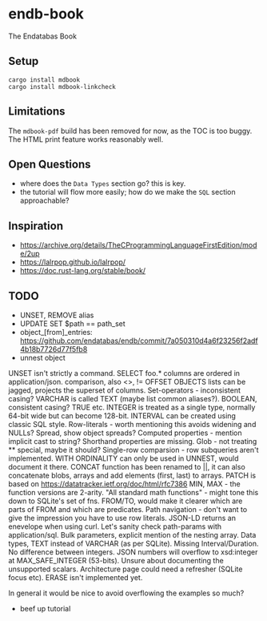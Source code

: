 # endb-book

The Endatabas Book

## Setup

```
cargo install mdbook
cargo install mdbook-linkcheck
```

## Limitations

The `mdbook-pdf` build has been removed for now, as the TOC is too buggy.
The HTML print feature works reasonably well.

## Open Questions

* where does the `Data Types` section go? this is key.
* the tutorial will flow more easily; how do we make the `SQL` section approachable?

## Inspiration

* https://archive.org/details/TheCProgrammingLanguageFirstEdition/mode/2up
* https://lalrpop.github.io/lalrpop/
* https://doc.rust-lang.org/stable/book/

## TODO

* UNSET, REMOVE alias
* UPDATE SET $path == path_set
* object_[from]_entries: https://github.com/endatabas/endb/commit/7a050310d4a6f23256f2adf4b18b7726d77f5fb8
* unnest object

UNSET isn't strictly a command.
SELECT foo.*
columns are ordered in application/json.
comparison, also <>, !=
OFFSET
OBJECTS lists can be jagged, projects the superset of columns.
Set-operators - inconsistent casing?
VARCHAR is called TEXT (maybe list common aliases?).
BOOLEAN, consistent casing? TRUE etc.
INTEGER is treated as a single type, normally 64-bit wide but can become 128-bit.
INTERVAL can be created using classic SQL style.
Row-literals - worth mentioning this avoids widening and NULLs?
Spread, show object spreads?
Computed properties - mention implicit cast to string?
Shorthand properties are missing.
Glob - not treating ** special, maybe it should?
Single-row comparsion - row subqueries aren't implemented.
WITH ORDINALITY can only be used in UNNEST, would document it there.
CONCAT function has been renamed to ||, it can also concatenate blobs, arrays and add elements (first, last) to arrays.
PATCH is based on https://datatracker.ietf.org/doc/html/rfc7386
MIN, MAX - the function versions are 2-arity.
"All standard math functions" - might tone this down to SQLite's set of fns.
FROM/TO, would make it clearer which are parts of FROM and which are predicates.
Path navigation - don't want to give the impression you have to use row literals.
JSON-LD returns an enevelope when using curl.
Let's sanity check path-params with application/sql.
Bulk parameters, explicit mention of the nesting array.
Data types, TEXT instead of VARCHAR (as per SQLite).
Missing Interval/Duration.
No difference between integers. JSON numbers will overflow to xsd:integer at MAX_SAFE_INTEGER (53-bits).
Unsure about documenting the unsupported scalars.
Architecture page could need a refresher (SQLite focus etc).
ERASE isn't implemented yet.

In general it would be nice to avoid overflowing the examples so much?

* beef up tutorial
